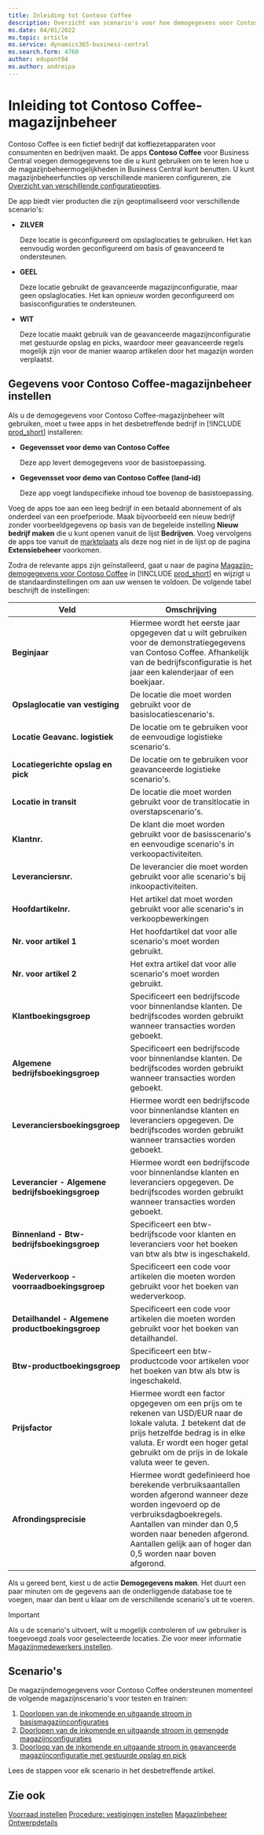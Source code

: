 ```yaml
---
title: Inleiding tot Contoso Coffee
description: Overzicht van scenario's voor hoe demogegevens voor Contoso Coffee u kunnen helpen bij het leren gebruiken van de magazijnbeheermogelijkheden in Business Central.
ms.date: 04/01/2022
ms.topic: article
ms.service: dynamics365-business-central
ms.search.form: 4760
author: edupont04
ms.author: andreipa
---
```


# <a name="introduction-to-contoso-coffee-warehousing"></a><a name="introduction-to-contoso-coffee-warehousing"></a><a name="introduction-to-contoso-coffee-warehousing"></a>Inleiding tot Contoso Coffee-magazijnbeheer

Contoso Coffee is een fictief bedrijf dat koffiezetapparaten voor consumenten en bedrijven maakt. De apps **Contoso Coffee** voor Business Central voegen demogegevens toe die u kunt gebruiken om te leren hoe u de magazijnbeheermogelijkheden in Business Central kunt benutten. U kunt magazijnbeheerfuncties op verschillende manieren configureren, zie [Overzicht van verschillende configuratieopties](../../design-details-warehouse-management.md#overview-of-different-configuration-options).

De app biedt vier producten die zijn geoptimaliseerd voor verschillende scenario's:

- **ZILVER**  

  Deze locatie is geconfigureerd om opslaglocaties te gebruiken. Het kan eenvoudig worden geconfigureerd om basis of geavanceerd te ondersteunen. 

- **GEEL**  

  Deze locatie gebruikt de geavanceerde magazijnconfiguratie, maar geen opslaglocaties. Het kan opnieuw worden geconfigureerd om basisconfiguraties te ondersteunen.

- **WIT**  

  Deze locatie maakt gebruik van de geavanceerde magazijnconfiguratie met gestuurde opslag en picks, waardoor meer geavanceerde regels mogelijk zijn voor de manier waarop artikelen door het magazijn worden verplaatst.

## <a name="set-up-contoso-coffee-warehousing-data"></a><a name="set-up-contoso-coffee-warehousing-data"></a><a name="set-up-contoso-coffee-warehousing-data"></a>Gegevens voor Contoso Coffee-magazijnbeheer instellen

Als u de demogegevens voor Contoso Coffee-magazijnbeheer wilt gebruiken, moet u twee apps in het desbetreffende bedrijf in [!INCLUDE [prod_short](../../includes/prod_short.md)] installeren:  

- **Gegevensset voor demo van Contoso Coffee**  

    Deze app levert demogegevens voor de basistoepassing.  
- **Gegevensset voor demo van Contoso Coffee (land-id)**  

    Deze app voegt landspecifieke inhoud toe bovenop de basistoepassing.

Voeg de apps toe aan een leeg bedrijf in een betaald abonnement of als onderdeel van een proefperiode. Maak bijvoorbeeld een nieuw bedrijf zonder voorbeeldgegevens op basis van de begeleide instelling **Nieuw bedrijf maken** die u kunt openen vanuit de lijst **Bedrijven**. Voeg vervolgens de apps toe vanuit de [marktplaats](../../ui-extensions-install-uninstall.md#install) als deze nog niet in de lijst op de pagina **Extensiebeheer** voorkomen.  

Zodra de relevante apps zijn geïnstalleerd, gaat u naar de pagina [Magazijn-demogegevens voor Contoso Coffee](https://businesscentral.dynamics.com/?page=4761) in [!INCLUDE [prod_short](../../includes/prod_short.md)] en wijzigt u de standaardinstellingen om aan uw wensen te voldoen. De volgende tabel beschrijft de instellingen:  

|Veld  |Omschrijving  |
|---------|---------|
|**Beginjaar** |Hiermee wordt het eerste jaar opgegeven dat u wilt gebruiken voor de demonstratiegegevens van Contoso Coffee. Afhankelijk van de bedrijfsconfiguratie is het jaar een kalenderjaar of een boekjaar.|
|**Opslaglocatie van vestiging**  |De locatie die moet worden gebruikt voor de basislocatiescenario's.|
|**Locatie Geavanc. logistiek**  |De locatie om te gebruiken voor de eenvoudige logistieke scenario's.|
|**Locatiegerichte opslag en pick**  |De locatie om te gebruiken voor geavanceerde logistieke scenario's.|
|**Locatie in transit**  |De locatie die moet worden gebruikt voor de transitlocatie in overstapscenario's.|
|**Klantnr.**  |De klant die moet worden gebruikt voor de basisscenario's en eenvoudige scenario's in verkoopactiviteiten.|
|**Leveranciersnr.**  |De leverancier die moet worden gebruikt voor alle scenario's bij inkoopactiviteiten.|
|**Hoofdartikelnr.**  |Het artikel dat moet worden gebruikt voor alle scenario's in verkoopbewerkingen|
|**Nr. voor artikel 1**  |Het hoofdartikel dat voor alle scenario's moet worden gebruikt.|
|**Nr. voor artikel 2**  |Het extra artikel dat voor alle scenario's moet worden gebruikt.|
|**Klantboekingsgroep**|Specificeert een bedrijfscode voor binnenlandse klanten. De bedrijfscodes worden gebruikt wanneer transacties worden geboekt. |
|**Algemene bedrijfsboekingsgroep**|Specificeert een bedrijfscode voor binnenlandse klanten. De bedrijfscodes worden gebruikt wanneer transacties worden geboekt. |
|**Leveranciersboekingsgroep**|Hiermee wordt een bedrijfscode voor binnenlandse klanten en leveranciers opgegeven. De bedrijfscodes worden gebruikt wanneer transacties worden geboekt. |
|**Leverancier - Algemene bedrijfsboekingsgroep**|Hiermee wordt een bedrijfscode voor binnenlandse klanten en leveranciers opgegeven. De bedrijfscodes worden gebruikt wanneer transacties worden geboekt. |
|**Binnenland - Btw-bedrijfsboekingsgroep**|Specificeert een btw-bedrijfscode voor klanten en leveranciers voor het boeken van btw als btw is ingeschakeld.|
|**Wederverkoop - voorraadboekingsgroep**    |Specificeert een code voor artikelen die moeten worden gebruikt voor het boeken van wederverkoop.|
|**Detailhandel - Algemene productboekingsgroep**    |Specificeert een code voor artikelen die moeten worden gebruikt voor het boeken van detailhandel.|
|**Btw-productboekingsgroep**    |Specificeert een btw-productcode voor artikelen voor het boeken van btw als btw is ingeschakeld.|
|**Prijsfactor**     |Hiermee wordt een factor opgegeven om een prijs om te rekenen van USD/EUR naar de lokale valuta. *1* betekent dat de prijs hetzelfde bedrag is in elke valuta. Er wordt een hoger getal gebruikt om de prijs in de lokale valuta weer te geven. |
|**Afrondingsprecisie**  |Hiermee wordt gedefinieerd hoe berekende verbruiksaantallen worden afgerond wanneer deze worden ingevoerd op de verbruiksdagboekregels. Aantallen van minder dan 0,5 worden naar beneden afgerond. Aantallen gelijk aan of hoger dan 0,5 worden naar boven afgerond.|

Als u gereed bent, kiest u de actie **Demogegevens maken**. Het duurt een paar minuten om de gegevens aan de onderliggende database toe te voegen, maar dan bent u klaar om de verschillende scenario's uit te voeren.  

> [!IMPORTANT]
> Als u de scenario's uitvoert, wilt u mogelijk controleren of uw gebruiker is toegevoegd zoals voor geselecteerde locaties. Zie voor meer informatie [Magazijnmedewerkers instellen](../../warehouse-how-to-set-up-warehouse-employees.md).

## <a name="scenarios"></a><a name="scenarios"></a><a name="scenarios"></a>Scenario's

De magazijndemogegevens voor Contoso Coffee ondersteunen momenteel de volgende magazijnscenario's voor testen en trainen:

1.  [Doorlopen van de inkomende en uitgaande stroom in basismagazijnconfiguraties](warehouse-basic-flow-putaway-pick.md)
2.  [Doorlopen van de inkomende en uitgaande stroom in gemengde magazijnconfiguraties](warehouse-mixed-flow-receive-pick-ship.md)
3.  [Doorloop van de inkomende en uitgaande stroom in geavanceerde magazijnconfiguratie met gestuurde opslag en pick](warehouse-directed-flow.md)

Lees de stappen voor elk scenario in het desbetreffende artikel.  

## <a name="see-also"></a><a name="see-also"></a><a name="see-also"></a>Zie ook

[Voorraad instellen](../../inventory-setup-inventory.md) 
[Procedure: vestigingen instellen](../../inventory-how-setup-locations.md) 
[Magazijnbeheer](../../warehouse-manage-warehouse.md) 
[Ontwerpdetails](../../design-details-warehouse-overview.md) 
